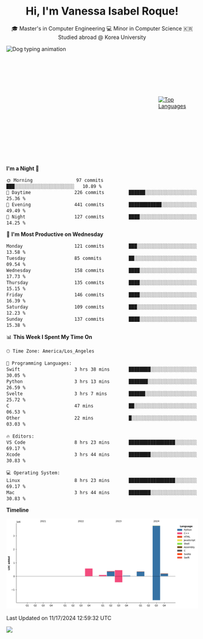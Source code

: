<h1 align="center">Hi, I'm Vanessa Isabel Roque!</h1>

<p align="center"> 🎓 Master's in Computer Engineering 💻 Minor in Computer Science 🇰🇷 Studied abroad @ Korea University <br></p>
<div style="display: flex; justify-content: center; align-items: center;">
  <img src="https://cdn.dribbble.com/users/859807/screenshots/6284055/benny_typing_1.gif" width="400" height="300" alt="Dog typing animation">
  <a href="https://github.com/anuraghazra/github-readme-stats">
    <img src="https://github-readme-stats.vercel.app/api/top-langs/?username=vroque19" alt="Top Languages" width="400" height="300">
  </a>
</div>

 
<!--START_SECTION:waka-->
**I'm a Night 🦉** 

```text
🌞 Morning                97 commits          ███░░░░░░░░░░░░░░░░░░░░░░   10.89 % 
🌆 Daytime                226 commits         ██████░░░░░░░░░░░░░░░░░░░   25.36 % 
🌃 Evening                441 commits         ████████████░░░░░░░░░░░░░   49.49 % 
🌙 Night                  127 commits         ████░░░░░░░░░░░░░░░░░░░░░   14.25 % 
```
📅 **I'm Most Productive on Wednesday** 

```text
Monday                   121 commits         ███░░░░░░░░░░░░░░░░░░░░░░   13.58 % 
Tuesday                  85 commits          ██░░░░░░░░░░░░░░░░░░░░░░░   09.54 % 
Wednesday                158 commits         ████░░░░░░░░░░░░░░░░░░░░░   17.73 % 
Thursday                 135 commits         ████░░░░░░░░░░░░░░░░░░░░░   15.15 % 
Friday                   146 commits         ████░░░░░░░░░░░░░░░░░░░░░   16.39 % 
Saturday                 109 commits         ███░░░░░░░░░░░░░░░░░░░░░░   12.23 % 
Sunday                   137 commits         ████░░░░░░░░░░░░░░░░░░░░░   15.38 % 
```


📊 **This Week I Spent My Time On** 

```text
🕑︎ Time Zone: America/Los_Angeles

💬 Programming Languages: 
Swift                    3 hrs 38 mins       ████████░░░░░░░░░░░░░░░░░   30.05 % 
Python                   3 hrs 13 mins       ███████░░░░░░░░░░░░░░░░░░   26.59 % 
Svelte                   3 hrs 7 mins        ██████░░░░░░░░░░░░░░░░░░░   25.72 % 
C                        47 mins             ██░░░░░░░░░░░░░░░░░░░░░░░   06.53 % 
Other                    22 mins             █░░░░░░░░░░░░░░░░░░░░░░░░   03.03 % 

🔥 Editors: 
VS Code                  8 hrs 23 mins       █████████████████░░░░░░░░   69.17 % 
Xcode                    3 hrs 44 mins       ████████░░░░░░░░░░░░░░░░░   30.83 % 

💻 Operating System: 
Linux                    8 hrs 23 mins       █████████████████░░░░░░░░   69.17 % 
Mac                      3 hrs 44 mins       ████████░░░░░░░░░░░░░░░░░   30.83 % 
```

**Timeline**

![Lines of Code chart](https://raw.githubusercontent.com/vroque19/vroque19/main/assets/bar_graph.png)


 Last Updated on 11/17/2024 12:59:32 UTC
<!--END_SECTION:waka-->
![](https://komarev.com/ghpvc/?username=vroque19&color=b2a3dc&style=flat-square)
